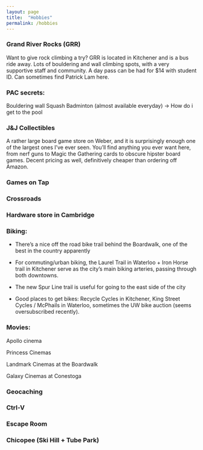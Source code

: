 ```yaml
---
layout: page
title:  "Hobbies"
permalink: /hobbies
---
```


### Grand River Rocks (GRR)
Want to give rock climbing a try? GRR is located in Kitchener and is a bus ride away. Lots of bouldering and wall climbing spots, with a very supportive staff and community. A day pass can be had for $14 with student ID. Can sometimes find Patrick Lam here.

### PAC secrets:
Bouldering wall
Squash
Badminton (almost available everyday)
-> How do i get to the pool

### J&J Collectibles
A rather large board game store on Weber, and it is surprisingly enough one of the largest ones I’ve ever seen. You’ll find anything you ever want here, from nerf guns to Magic the Gathering cards to obscure hipster board games. Decent pricing as well, definitively cheaper than ordering off Amazon.

### Games on Tap
### Crossroads
### Hardware store in Cambridge
### Biking:
- There’s a nice off the road bike trail behind the Boardwalk, one of the best in the country apparently

- For commuting/urban biking, the Laurel Trail in Waterloo + Iron Horse trail in Kitchener serve as the city’s main biking arteries, passing through both downtowns.

- The new Spur Line trail is useful for going to the east side of the city

- Good places to get bikes: Recycle Cycles in Kitchener, King Street Cycles / McPhails in Waterloo, sometimes the UW bike auction (seems oversubscribed recently).

### Movies:
Apollo cinema

Princess Cinemas

Landmark Cinemas at the Boardwalk

Galaxy Cinemas at Conestoga

### Geocaching

### Ctrl-V

### Escape Room

### Chicopee (Ski Hill + Tube Park)
